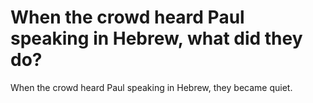 # When the crowd heard Paul speaking in Hebrew, what did they do?

When the crowd heard Paul speaking in Hebrew, they became quiet.

